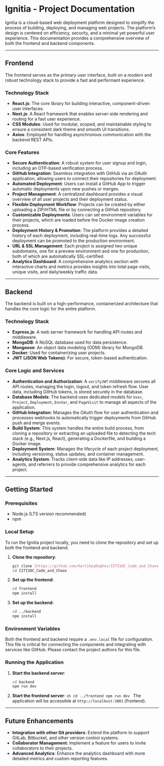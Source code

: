 # Ignitia - Project Documentation

Ignitia is a cloud-based web deployment platform designed to simplify the process of building, deploying, and managing web projects. The platform’s design is centered on efficiency, security, and a minimal yet powerful user experience. This documentation provides a comprehensive overview of both the frontend and backend components.

---

## Frontend

The frontend serves as the primary user interface, built on a modern and robust technology stack to provide a fast and performant experience.

### Technology Stack

- **React.js**: The core library for building interactive, component-driven user interfaces.
- **Next.js**: A React framework that enables server-side rendering and routing for a fast user experience.
- **CSS Modules**: Used for modular, scoped, and maintainable styling to ensure a consistent dark theme and smooth UI transitions.
- **Axios**: Employed for handling asynchronous communication with the backend REST APIs.

### Core Features

- **Secure Authentication**: A robust system for user signup and login, including an OTP-based verification process.
- **GitHub Integration**: Seamless integration with GitHub via an OAuth application, allowing users to connect their repositories for deployment.
- **Automated Deployment**: Users can install a GitHub App to trigger automatic deployments upon new pushes or merges.
- **Project Management**: A centralized dashboard provides a visual overview of all user projects and their deployment status.
- **Flexible Deployment Workflow**: Projects can be created by either uploading a ZIP/HTML file or by connecting a GitHub repository.
- **Customizable Deployments**: Users can set environment variables for their projects, which are loaded before the Docker image creation process.
- **Deployment History & Promotion**: The platform provides a detailed history of each deployment, including real-time logs. Any successful deployment can be promoted to the production environment.
- **URL & SSL Management**: Each project is assigned two unique subdomains, one for a preview environment and one for production, both of which are automatically SSL-certified.
- **Analytics Dashboard**: A comprehensive analytics section with interactive charts and metrics provides insights into total page visits, unique visits, and daily/weekly traffic data.

---

## Backend

The backend is built on a high-performance, containerized architecture that handles the core logic for the entire platform.

### Technology Stack

- **Express.js**: A web server framework for handling API routes and middleware.
- **MongoDB**: A NoSQL database used for data persistence.
- **Mongoose**: An object data modeling (ODM) library for MongoDB.
- **Docker**: Used for containerizing user projects.
- **JWT (JSON Web Tokens)**: For secure, token-based authentication.

### Core Logic and Services

- **Authentication and Authorization**: A `verifyJWT` middleware secures all API routes, managing the login, logout, and token refresh flow. User data, including GitHub tokens, is stored securely in the database.
- **Database Models**: The backend uses dedicated models for `User`, `Project`, `Deployment`, `EnvVar`, and `PageVisit` to manage all aspects of the application.
- **GitHub Integration**: Manages the OAuth flow for user authentication and processes webhooks to automatically trigger deployments from GitHub push and merge events.
- **Build System**: This system handles the entire build process, from cloning a repository or extracting an uploaded file to detecting the tech stack (e.g., Next.js, React), generating a Dockerfile, and building a Docker image.
- **Deployment System**: Manages the lifecycle of each project deployment, including versioning, status updates, and container management.
- **Analytics System**: Tracks client-side data like IP addresses, user-agents, and referrers to provide comprehensive analytics for each project.

---

## Getting Started

### Prerequisites

- Node.js (LTS version recommended)
- npm

### Local Setup

To run the Ignitia project locally, you need to clone the repository and set up both the frontend and backend.

1.  **Clone the repository**:
    ```sh
    git clone [https://github.com/KartikeyRaghav/IITISOC_Code_and_Chaos.git](https://github.com/KartikeyRaghav/IITISOC_Code_and_Chaos.git)
    cd IITISOC_Code_and_Chaos
    ```
2.  **Set up the frontend**:
    ```sh
    cd frontend
    npm install
    ```
3.  **Set up the backend**:
    ```sh
    cd ../backend
    npm install
    ```

### Environment Variables

Both the frontend and backend require a `.env.local` file for configuration. This file is critical for connecting the components and integrating with services like GitHub. Please contact the project authors for this file.

### Running the Application

1.  **Start the backend server**:
    ```sh
    cd backend
    npm run dev
    ```
2.  **Start the frontend server**:
    `sh
cd ../frontend
npm run dev
`
    The application will be accessible at `http://localhost:3001` (frontend).

---

## Future Enhancements

- **Integration with other Git providers**: Extend the platform to support GitLab, Bitbucket, and other version control systems.
- **Collaborator Management**: Implement a feature for users to invite collaborators to their projects.
- **Advanced Analytics**: Enhance the analytics dashboard with more detailed metrics and custom reporting features.
